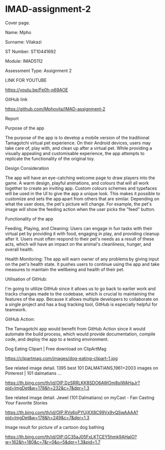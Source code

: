 # IMAD-assignment-2
 

Cover page. 

 

Name: Mpho 

 

Surname: Vilakazi 

 

ST Number: ST10441692 

 

Module: IMAD5112 

 

Assessment Type: Assignment 2 

 

LINK FOR YOUTUBE 

https://youtu.be/Fe0h-p69AOE 

 

 

GitHub link 

https://github.com/Mphovila/IMAD-assignment-2 

 

 

 

Report  

Purpose of the app 

The purpose of the app is to develop a mobile version of the traditional Tamagotchi virtual pet experience. On their Android devices, users may take care of, play with, and clean up after a virtual pet. While providing a visually appealing and customisable experience, the app attempts to replicate the functionality of the original toy. 

 

Design Consideration  

The app will have an eye-catching welcome page to draw players into the game. A warm design, playful animations, and colours that will all work together to create an inviting app. Custom colours schemes and typefaces will be used in the UI to give the app a unique look. This makes it possible to customize and sets the app apart from others that are similar. Depending on what the user does, the pet's picture will change. For example, the pet's image will show the feeding action when the user picks the "feed" button. 

 

Functionality of the app 

Feeding, Playing, and Cleaning: Users can engage in fun tasks with their virtual pet by providing it with food, engaging in play, and providing cleanup after it. Users must often respond to their pet's needs as a result of these acts, which will have an impact on the animal's cleanliness, hunger, and overall health. 

 

Health Monitoring: The app will warn owner of any problems by giving input on the pet's health state. It pushes users to continue using the app and take measures to maintain the wellbeing and health of their pet. 

 

Utilisation of GitHub: 

I'm going to utilize GitHub since it allows us to go back to earlier work and tracks changes made to the codebase, which is crucial to maintaining the features of the app. Because it allows multiple developers to collaborate on a single project and has a bug tracking tool, GitHub is especially helpful for teamwork. 

 

GitHub Action: 

The Tamagotchi app would benefit from GitHub Action since it would automate the build process, which would provide documentation, compile code, and deploy the app to a testing environment. 

 

Dog Eating Clipart | Free download on ClipArtMag 

https://clipartmag.com/images/dog-eating-clipart-1.jpg 

 

See related image detail. 1395 best 101 DALMATIANS,1961+2003 images on Pinterest | 101 dalmatians ... 

https://th.bing.com/th/id/OIP.DzSRRLKK8SDO6AWOm8siWAHaJr?pid=ImgDet&w=178&h=232&c=7&dpr=1,3 

 

 

See related image detail. Jewel (101 Dalmatians) on myCast - Fan Casting Your Favorite Stories 

https://th.bing.com/th/id/OIP.RVs6oPYUjXX8C99Vx9vQSwAAAA?pid=ImgDet&w=178&h=249&c=7&dpr=1,3 

 

Image result for picture of a cartoon dog bathing 

https://th.bing.com/th/id/OIP.GC35aJ05FxLKTCEY5hmk9AHaIO?w=162&h=180&c=7&r=0&o=5&dpr=1.3&pid=1.7 
